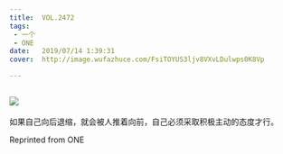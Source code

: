 ```yaml
---
title:	VOL.2472
tags:
 - 一个
 - ONE
date:	2019/07/14 1:39:31
cover:	http://image.wufazhuce.com/FsiTOYUS3ljv8VXvLDulwps0K8Vp

---
```

![](http://image.wufazhuce.com/FsiTOYUS3ljv8VXvLDulwps0K8Vp)
---

如果自己向后退缩，就会被人推着向前，自己必须采取积极主动的态度才行。
 
Reprinted from ONE
